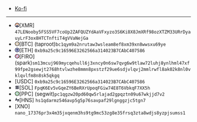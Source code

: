 - [Ko-fi](https://ko-fi.com/lenooby09)

---

- <img src="../88x31/monero_catppuccin_macchiato.png"/>[XMR] `47LENooby5FSS5VF7coUp2ZAFQUZYdAaVFxyzo3S6Ki8X8JmXRf98ozXTZM33URrDyauyLrF3ox8HTCTnftiT4gVVaNejGa`
- <img src="../88x31/bitcoin_catppuccin_macchiato.png"/>[BTC] (taproot)`bc1qym9a2nrutaw3wsleam8ef8xm39xn8wwsxu69ye`
- <img src="../88x31/ethereum_catppuccin_macchiato.png"/>[ETH] `0xb9a25c9c16596E3262566a314023B7CAbC407586`
- <img src="../88x31/firo_catppuccin_macchiato.png"/>[FIRO] (spark)`sm13mcuj969mycqehull6j3xncy0n6sw7qvg6w9tlaw72luhj8ynlhml47xf99fpe2gsewjt2768htvlwzhe8mmn8pxstzf29ue6sdjvlqvj2mmlrwfl8ak02k8nl0vklqvlfm8n8sk5qkgq`
- [USDC] `0xb9a25c9c16596E3262566a314023B7CAbC407586`
- <img src="../88x31/solana_catppuccin_macchiato.png"/>[SOL] `FpqK6Ev5vGqeZY6BeRXrUpoqFGiw74E8T6VbkqF7XX5h`
- <img src="../88x31/peercoin_catppuccin_macchiato.png"/>[PPC] (segwit)`pc1qgzw20pd60qw5rlajad2gpqztn09u67wkjjd7v2`
- <img src="../88x31/handshake_catppuccin_macchiato.png"/>[HNS] `hs1qdarmz546avp5g5p76savpaf29lgnggzjc5tgn7`
- [XNO] `nano_17376pr3x4m35jxqenm3hs9tg9mc53zg8e35frsq3zta8wdjs8yzpjsumss1`
